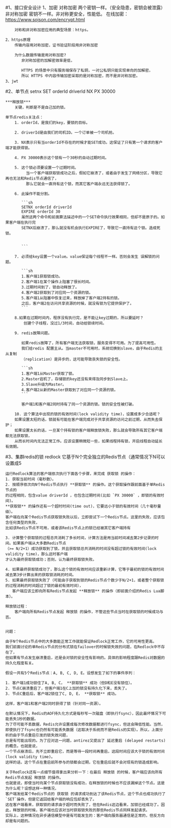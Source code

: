 #1、接口安全设计
    1、加密
        对称加密
            两个密钥一样。（安全隐患，密钥会被泄露）
        非对称加密
            密钥不一样。非对称更安全，性能低。
        在线加密：
            https://www.sojson.com/encrypt.html
        
        对称和非对称加密应用的典型场景：https。
        
    2、https原理
        传输内容用对称加密，证书验证阶段用非对称加密
           
        为什么数据传输是用对称加密?
           非对称加密的加解密效率是低，
           
           HTTPS 的场景中只有服务端保存了私钥，一对公私钥只能实现单向的加解密，
           所以 HTTPS 中内容传输加密采取的是对称加密，而不是非对称加密。
    3、jwt
#2、单节点 setnx
    SET orderId driverId NX PX 30000
    
    ***释放锁***
        关键，判断是不是自己加的锁。
        
    单节点redis关注点：
        1. orderId，是我们的key，要锁的目标。
        
        2. driverId是由我们的司机ID。一个订单被一个司机抢。
        
        3. NX表示只有当orderId不存在的时候才能SET成功。这保证了只有第一个请求的客户端才能获得锁。
        
        4. PX 30000表示这个锁有一个30秒的自动过期时间。
        
        5. 这个锁必须要设置一个过期时间。
             当一个客户端获取锁成功之后，假如它崩溃了，或者由于发生了网络分区，导致它再也无法和Redis节点通信了，
             那么它就会一直持有这个锁，而其它客户端永远无法获得锁了。
        
        6. 此操作不能分割。
        
           ```sh
           SETNX orderId driverId
           EXPIRE orderId 30
           虽然这两个命令和前面算法描述中的一个SET命令执行效果相同，但却不是原子的。如果客户端在执行完
           SETNX后崩溃了，那么就没有机会执行EXPIRE了，导致它一直持有这个锁。造成死锁。
           
           
           ```
        
        7. 必须给key设置一个value。value保证每个线程不一样。否则会发生 误解锁的问题。
        
           ```sh
           1.客户端1获取锁成功。
           2.客户端1在某个操作上阻塞了很长时间。
           3.过期时间到了，锁自动释放了。
           4.客户端2获取到了对应同一个资源的锁。
           5.客户端1从阻塞中恢复过来，释放掉了客户端2持有的锁。
           之后，客户端2在访问共享资源的时候，就没有锁为它提供保护了。
           ```
        
        8.如果在过期时间内，程序没有执行完，是不能让key过期的，所以要延时？
            创建个子线程，没过1/3时间，自动给锁续时间。
        
        9. redis故障问题。
        
           如果redis故障了，所有客户端无法获取锁，服务变得不可用。为了提高可用性。
           我们给redis 配置主从。当master不可用时，系统切换到slave，由于Redis的主从复制
           （replication）是异步的，这可能导致丧失锁的安全性。
        
           ```sh
           1.客户端1从Master获取了锁。
           2.Master宕机了，存储锁的key还没有来得及同步到Slave上。
           3.Slave升级为Master。
           4.客户端2从新的Master获取到了对应同一个资源的锁。
           ```
        
           客户端1和客户端2同时持有了同一个资源的锁。锁的安全性被打破。
        
        10. 这个算法中出现的锁的有效时间(lock validity time)，设置成多少合适呢？
        如果设置太短的话，锁就有可能在客户端完成对于共享资源的访问之前过期，从而失去保护；
        如果设置太长的话，一旦某个持有锁的客户端释放锁失败，那么就会导致所有其它客户端都无法获取锁，
        从而长时间内无法正常工作。应该设置稍微短一些，如果线程持有锁，开启线程自动延长有效期。

#3、集群redis的锁 redlock
    它基于N个完全独立的Redis节点（通常情况下N可以设置成5
    
    运行Redlock算法的客户端依次执行下面各个步骤，来完成 获取锁 的操作：
    1. 获取当前时间（毫秒数）。
    2. 按顺序依次向N个Redis节点执行 **获取锁** 的操作。这个获取操作跟前面基于单Redis节点的 
    的过程相同，包含value driverId ，也包含过期时间(比如 `PX 30000` ，即锁的有效时间)。
    **获取锁** 的操作还有一个超时时间(time out)，它要远小于锁的有效时间（几十毫秒量级）。
    客户端在向某个Redis节点获取锁失败以后，立即尝试下一个Redis节点。这里的失败，应该包含任何类型的失败，
    比如该Redis节点不可用，或者该Redis节点上的锁已经被其它客户端持有
    
    3. 计算整个获取锁的过程总共消耗了多长时间，计算方法是用当前时间减去第2步记录的时间。如果客户端从大多数Redis节点
    （>= N/2+1）成功获取到了锁，并且获取锁总共消耗的时间没有超过锁的有效时间(lock validity time)，那么这时客户端
    才认为最终获取锁成功；否则，认为最终获取锁失败。
    
    4. 如果最终获取锁成功了，那么这个锁的有效时间应该重新计算，它等于最初的锁的有效时间减去第3步计算出来的获取锁消耗的时间。
    5. 如果最终获取锁失败了（可能由于获取到锁的Redis节点个数少于N/2+1，或者整个获取锁的过程消耗的时间超过了锁的最初有效时间），
       客户端应该立即向所有Redis节点发起 **释放锁** 的操作（即前面介绍的Redis Lua脚本）。
    
    释放锁过程：
        客户端向所有Redis节点发起 释放锁 的操作，不管这些节点当时在获取锁的时候成功与否。
    
    
    问题：
    
    由于N个Redis节点中的大多数能正常工作就能保证Redlock正常工作，它的可用性更高。
    我们前面讨论的单Redis节点的分布式锁在failover的时候锁失效的问题，在Redlock中不存在了，
    但如果有节点发生崩溃重启，还是会对锁的安全性有影响的。具体的影响程度跟Redis对数据的持久化程度有关。
    
    假设一共有5个Redis节点：A, B, C, D, E。设想发生了如下的事件序列：
    
    1. 客户端1成功锁住了A, B, C， **获取锁** 成功（但D和E没有锁住）。
    2. 节点C崩溃重启了，但客户端1在C上加的锁没有持久化下来，丢失了。
    3. 节点C重启后，客户端2锁住了C, D, E， **获取锁** 成功。
    
    这样，客户端1和客户端2同时获得了锁（针对同一资源）。
    
    在默认情况下，Redis的AOF持久化方式是每秒写一次磁盘（即执行fsync），因此最坏情况下可能丢失1秒的数据。
    为了尽可能不丢数据，Redis允许设置成每次修改数据都进行fsync，但这会降低性能。当然，
    即使执行了fsync也仍然有可能丢失数据（这取决于系统而不是Redis的实现）。所以，上面分析的由于节点重启引发的锁失效问题，
    总是有可能出现的。为了应对这一问题，antirez又提出了 延迟重启 (delayed restarts)的概念。也就是说，
    一个节点崩溃后，先不立即重启它，而是等待一段时间再重启，这段时间应该大于锁的有效时间(lock validity time)。
    这样的话，这个节点在重启前所参与的锁都会过期，它在重启后就不会对现有的锁造成影响。
    
    关于Redlock还有一点细节值得拿出来分析一下：在最后 释放锁 的时候，客户端应该向所有Redis节点发起 释放锁 的操作。
    也就是说，即使当时向某个节点获取锁没有成功，在释放锁的时候也不应该漏掉这个节点。这是为什么呢？设想这样一种情况，
    客户端发给某个Redis节点的 获取锁 的请求成功到达了该Redis节点，这个节点也成功执行了 `SET`操作，但是它返回给客户端的响应包却丢失了。
    这在客户端看来，获取锁的请求由于超时而失败了，但在Redis这边看来，加锁已经成功了。因此，释放锁的时候，客户端也应该对当时获取锁失败的那些Redis节点同样发起请求。
    实际上，这种情况在异步通信模型中是有可能发生的：客户端向服务器通信是正常的，但反方向却是有问题的。
    
   	